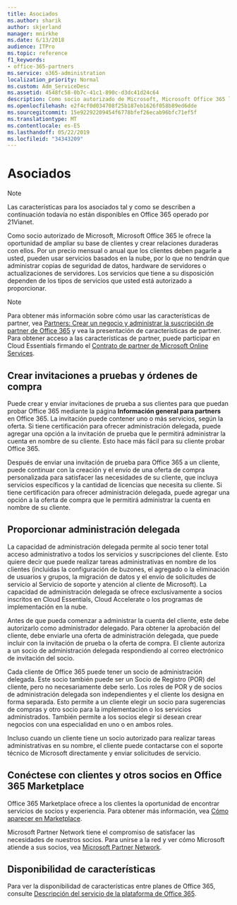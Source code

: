 ```yaml
---
title: Asociados
ms.author: sharik
author: skjerland
manager: mnirkhe
ms.date: 6/13/2018
audience: ITPro
ms.topic: reference
f1_keywords:
- office-365-partners
ms.service: o365-administration
localization_priority: Normal
ms.custom: Adm_ServiceDesc
ms.assetid: 4548fc58-0b7c-41c1-890c-d3dc41d24c64
description: Como socio autorizado de Microsoft, Microsoft Office 365 le ofrece la oportunidad de ampliar su base de clientes y crear relaciones duraderas con ellos. Por un precio mensual o anual que los clientes deben pagarle a usted, pueden usar servicios basados en la nube, por lo que no tendrán que administrar copias de seguridad de datos, hardware de servidores o actualizaciones de servidores. Los servicios que tiene a su disposición dependen de los tipos de servicios que usted está autorizado a proporcionar.
ms.openlocfilehash: e2f4cf0d034708f25b187eb1626f058b89ed6dde
ms.sourcegitcommit: 15e92292209454f6778bfef26ecab96bfc71ef5f
ms.translationtype: MT
ms.contentlocale: es-ES
ms.lasthandoff: 05/22/2019
ms.locfileid: "34343209"
---
```

# <a name="partners"></a>Asociados

> [!NOTE]
> Las características para los asociados tal y como se describen a continuación todavía no están disponibles en Office 365 operado por 21Vianet. 
  
Como socio autorizado de Microsoft, Microsoft Office 365 le ofrece la oportunidad de ampliar su base de clientes y crear relaciones duraderas con ellos. Por un precio mensual o anual que los clientes deben pagarle a usted, pueden usar servicios basados en la nube, por lo que no tendrán que administrar copias de seguridad de datos, hardware de servidores o actualizaciones de servidores. Los servicios que tiene a su disposición dependen de los tipos de servicios que usted está autorizado a proporcionar.
  
> [!NOTE]
> Para obtener más información sobre cómo usar las características de partner, vea [Partners: Crear un negocio y administrar la suscripción de partner de Office 365](http://go.microsoft.com/fwlink/?LinkID=271614&amp;clcid=0x409) y vea la presentación de características de partner. Para obtener acceso a las características de partner, puede participar en Cloud Essentials firmando el [Contrato de partner de Microsoft Online Services](https://go.microsoft.com/fwlink/p/?LinkId=285473). 
  
## <a name="create-trial-invitations-and-purchase-orders"></a>Crear invitaciones a pruebas y órdenes de compra

Puede crear y enviar invitaciones de prueba a sus clientes para que puedan probar Office 365 mediante la página **Información general para partners** en Office 365. La invitación puede contener uno o más servicios, según la oferta. Si tiene certificación para ofrecer administración delegada, puede agregar una opción a la invitación de prueba que le permitirá administrar la cuenta en nombre de su cliente. Esto hace más fácil para su cliente probar Office 365. 
  
Después de enviar una invitación de prueba para Office 365 a un cliente, puede continuar con la creación y el envío de una oferta de compra personalizada para satisfacer las necesidades de su cliente, que incluya servicios específicos y la cantidad de licencias que necesita su cliente. Si tiene certificación para ofrecer administración delegada, puede agregar una opción a la oferta de compra que le permitirá administrar la cuenta en nombre de su cliente.
  
## <a name="provide-delegated-administration"></a>Proporcionar administración delegada

La capacidad de administración delegada permite al socio tener total acceso administrativo a todos los servicios y suscripciones del cliente. Esto quiere decir que puede realizar tareas administrativas en nombre de los clientes (incluidas la configuración de buzones, el agregado o la eliminación de usuarios y grupos, la migración de datos y el envío de solicitudes de servicio al Servicio de soporte y atención al cliente de Microsoft). La capacidad de administración delegada se ofrece exclusivamente a socios inscritos en Cloud Essentials, Cloud Accelerate o los programas de implementación en la nube.
  
Antes de que pueda comenzar a administrar la cuenta del cliente, este debe autorizarlo como administrador delegado. Para obtener la aprobación del cliente, debe enviarle una oferta de administración delegada, que puede incluir con la invitación de prueba o la oferta de compra. El cliente autoriza a un socio de administración delegada respondiendo al correo electrónico de invitación del socio.
  
Cada cliente de Office 365 puede tener un socio de administración delegada. Este socio también puede ser un Socio de Registro (POR) del cliente, pero no necesariamente debe serlo. Los roles de POR y de socios de administración delegada son independientes y el cliente los designa en forma separada. Esto permite a un cliente elegir un socio para sugerencias de compras y otro socio para la implementación o los servicios administrados. También permite a los socios elegir si desean crear negocios con una especialidad en uno o en ambos roles.
  
Incluso cuando un cliente tiene un socio autorizado para realizar tareas administrativas en su nombre, el cliente puede contactarse con el soporte técnico de Microsoft directamente y enviar solicitudes de servicio.
  
## <a name="connect-with-customers-and-other-partners-in-the-office-365-marketplace"></a>Conéctese con clientes y otros socios en Office 365 Marketplace

Office 365 Marketplace ofrece a los clientes la oportunidad de encontrar servicios de socios y experiencia. Para obtener más información, vea [Cómo aparecer en Marketplace](http://go.microsoft.com/fwlink/?LinkID=272019&amp;clcid=0x409).
  
Microsoft Partner Network tiene el compromiso de satisfacer las necesidades de nuestros socios. Para unirse a la red y ver cómo Microsoft atiende a sus socios, vea [Microsoft Partner Network](http://go.microsoft.com/fwlink/?LinkID=272021&amp;clcid=0x409).
  
## <a name="feature-availability"></a>Disponibilidad de características

Para ver la disponibilidad de características entre planes de Office 365, consulte [Descripción del servicio de la plataforma de Office 365](https://technet.microsoft.com/en-us/library/office-365-platform-service-description.aspx).
  

